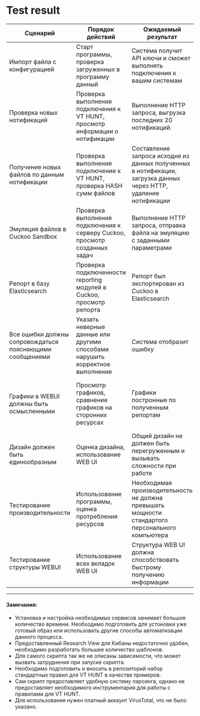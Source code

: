 # Test result

|Сценарий |Порядок действий  |Ожидаемый результат  | Фактический результат| Оценка|
|--|--| --|--|--|
| Импорт файла с конфигурацией |  Старт программы, проверка загруженных в программу данный| Система получит API ключи и сможет выполнять подключения к вашим системам  |Приложение не выполняет подключений, если ваш файл конфигурации не заполнен|Прошел|
| Проверка новых нотификаций|Проверка выполнения подключения к VT HUNT, просмотр информации о нотификации| Выполнение HTTP запроса, выгрузка последних 20 нотификаций.|Информация о нотификациях была получена|Прошел|
| Получение новых файлов по данным нотификации| Проверка выполнения подключение к VT HUNT, проверка HASH сумм файлов |Составление запроса исходня из данных полученных в нотификации, загрузка данных через HTTP, удаление нотификации  |Файл получен|Прошел|
| Эмуляция файлов в Cuckoo Sandbox| Проверка выполнения подключения к серверу Cuckoo, просмотр созданных задач | Выполнение HTTP запроса, отправка файла на эмуляцию с заданными параметрами|Файл был проэмулирован|Прошел|
| Репорт в базу Elasticsearch| Проверка подключенности reporting модулей в Cuckoo, просмотр репорта | Репорт был экспортирован из Cuckoo в Elasticsearch|Запись в базе была создана|Прошел|
| Все ошибки должны сопровождаться поясняющими сообщениями |  Указать неверные данные или другими способами нарушить корректное выполнение|Система отобразит ошибку |Ошибка отображена|Прошел|
| Графики в WEBUI должны быть осмысленными| Просмотр графиков, сравнение графиков на сторонних ресурсах|Графики постронные по полученным репортам|Графики построенны, однако их небольшое количество и низкая вариантивность не позволяет производить точные оценки |Не прошел|
| Дизайн должен быть единообразным| Оценка дизайна, использование WEB UI | Общий дизайн не должен быть перегруженным и вызывать сложности при работе|Дизайн удобен, цветовая схема корректная|Прошел|
| Тестирование производительности| Использование программы, оценка протребления ресурсов | Необходимая производительность не должна превышать мощности стандартого персонального компьютера |Производительность неудовлетворительная для запуска на персональных системах|Не прошел|
| Тестирование структуры WEBUI| Использование всех вкладок WEB UI | Структура WEB UI должна способствовать быстрому получению информации|Наблюдается ожидаемые результат|Прошел|

---
#### Замечания:
* Установка и настройка необходимых сервисов занимает большое количество времени. Необходимо подготовить для устоновки уже готовый образ или использовать другие способы автоматизации данного процесса.
* Предоставленный Research View для Кибаны недостаточно удобен, необходимо разработать большее количество шаблонов.
* Для самого скрипта так же не описаны зависимости, что может вызвать затруднения при запуске скрипта.
* Необходимо подготовить и вносить в репозиторий набор стандартных правил для VT HUNT в качестве примеров.
* Сам скрипт предоставляет удобную систему парсинга, однако не предоставляет необходимого инструментария для работы с правилами для VT HUNT.
* Для использования нужен платный аккаунт VirusTotal, что не было указано. 
